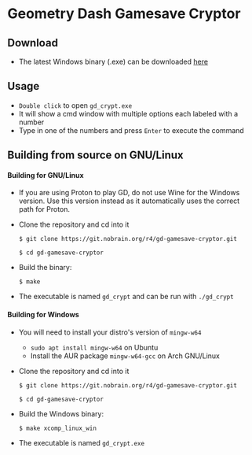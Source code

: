 # Geometry Dash Gamesave Cryptor
## Download
- The latest Windows binary (.exe) can be downloaded [here](https://git.nobrain.org/r4/gd-gamesave-cryptor/releases)

## Usage
- `Double click` to open `gd_crypt.exe`
- It will show a cmd window with multiple options each labeled with a number
- Type in one of the numbers and press `Enter` to execute the command

## Building from source on GNU/Linux
#### Building for GNU/Linux
- If you are using Proton to play GD, do not use Wine for the Windows version. Use this version instead as it automatically uses the correct path for Proton.
- Clone the repository and cd into it

	`$ git clone https://git.nobrain.org/r4/gd-gamesave-cryptor.git`

	`$ cd gd-gamesave-cryptor`
- Build the binary:

	`$ make`
- The executable is named `gd_crypt` and can be run with `./gd_crypt`
#### Building for Windows
- You will need to install your distro's version of `mingw-w64`
	- `sudo apt install mingw-w64` on Ubuntu
	- Install the AUR package `mingw-w64-gcc` on Arch GNU/Linux
- Clone the repository and cd into it

	`$ git clone https://git.nobrain.org/r4/gd-gamesave-cryptor.git`

	`$ cd gd-gamesave-cryptor`
- Build the Windows binary:

	`$ make xcomp_linux_win`
-  The executable is named `gd_crypt.exe`